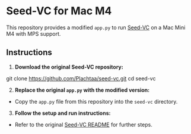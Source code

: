 # Seed-VC for Mac M4
This repository provides a modified `app.py` to run [Seed-VC](https://github.com/Plachtaa/seed-vc) on a Mac Mini M4 with MPS support.

## Instructions
1. **Download the original Seed-VC repository:**

git clone https://github.com/Plachtaa/seed-vc.git
cd seed-vc

2. **Replace the original `app.py` with the modified version:**
- Copy the `app.py` file from this repository into the `seed-vc` directory.
3. **Follow the setup and run instructions:**
- Refer to the original [Seed-VC README](https://github.com/Plachtaa/seed-vc/blob/main/README.md) for further steps.
